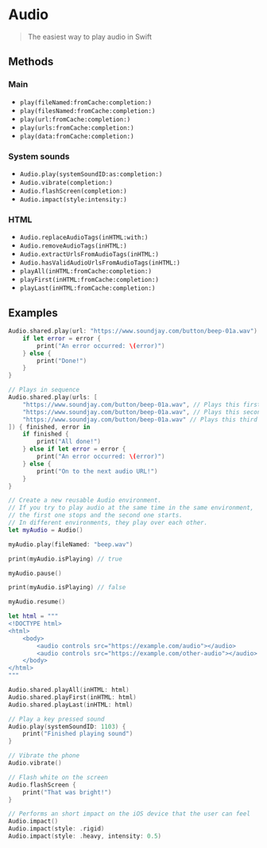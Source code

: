 # Audio

> The easiest way to play audio in Swift

## Methods

### Main

- `play(fileNamed:fromCache:completion:)`
- `play(filesNamed:fromCache:completion:)`
- `play(url:fromCache:completion:)`
- `play(urls:fromCache:completion:)`
- `play(data:fromCache:completion:)`

### System sounds

- `Audio.play(systemSoundID:as:completion:)`
- `Audio.vibrate(completion:)`
- `Audio.flashScreen(completion:)`
- `Audio.impact(style:intensity:)`

### HTML

- `Audio.replaceAudioTags(inHTML:with:)`
- `Audio.removeAudioTags(inHTML:)`
- `Audio.extractUrlsFromAudioTags(inHTML:)`
- `Audio.hasValidAudioUrlsFromAudioTags(inHTML:)`
- `playAll(inHTML:fromCache:completion:)`
- `playFirst(inHTML:fromCache:completion:)`
- `playLast(inHTML:fromCache:completion:)`

## Examples

```swift
Audio.shared.play(url: "https://www.soundjay.com/button/beep-01a.wav") { error in
    if let error = error {
        print("An error occurred: \(error)")
    } else {
        print("Done!")
    }
}
```

```swift
// Plays in sequence
Audio.shared.play(urls: [
    "https://www.soundjay.com/button/beep-01a.wav", // Plays this first
    "https://www.soundjay.com/button/beep-01a.wav", // Plays this second
    "https://www.soundjay.com/button/beep-01a.wav" // Plays this third
]) { finished, error in
    if finished {
        print("All done!")
    } else if let error = error {
        print("An error occurred: \(error)")
    } else {
        print("On to the next audio URL!")
    }
}
```

```swift
// Create a new reusable Audio environment.
// If you try to play audio at the same time in the same environment,
// the first one stops and the second one starts.
// In different environments, they play over each other.
let myAudio = Audio()

myAudio.play(fileNamed: "beep.wav")

print(myAudio.isPlaying) // true

myAudio.pause()

print(myAudio.isPlaying) // false

myAudio.resume()
```

```swift
let html = """
<!DOCTYPE html>
<html>
    <body>
        <audio controls src="https://example.com/audio"></audio>
        <audio controls src="https://example.com/other-audio"></audio>
    </body>
</html>
"""

Audio.shared.playAll(inHTML: html)
Audio.shared.playFirst(inHTML: html)
Audio.shared.playLast(inHTML: html)
```

```swift
// Play a key pressed sound
Audio.play(systemSoundID: 1103) {
    print("Finished playing sound")
}

// Vibrate the phone
Audio.vibrate()

// Flash white on the screen
Audio.flashScreen {
    print("That was bright!")
}

// Performs an short impact on the iOS device that the user can feel
Audio.impact()
Audio.impact(style: .rigid)
Audio.impact(style: .heavy, intensity: 0.5)
```
